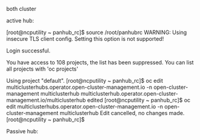 
both cluster

active hub:

[root@ncputility ~ panhub_rc]$ source /root/panhubrc
WARNING: Using insecure TLS client config. Setting this option is not supported!

Login successful.

You have access to 108 projects, the list has been suppressed. You can list all projects with 'oc projects'

Using project "default".
[root@ncputility ~ panhub_rc]$ oc edit multiclusterhubs.operator.open-cluster-management.io -n open-cluster-management multiclusterhub
multiclusterhub.operator.open-cluster-management.io/multiclusterhub edited
[root@ncputility ~ panhub_rc]$ oc edit multiclusterhubs.operator.open-cluster-management.io -n open-cluster-management multiclusterhub
Edit cancelled, no changes made.
[root@ncputility ~ panhub_rc]$


Passive hub: 


